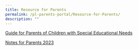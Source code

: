 ```yaml
---
title: Resource for Parents
permalink: /pl-parents-portal/Resource-for-Parents/
description: ""
---
```

[Guide for Parents of Children with Special Educational Needs](https://payalebarmethodistgirlspri-moe-edu-sg-admin.cwp.sg/qql/slot/u208/parents-guide-children-special-educational-needs.pdf)  
  
[Notes for Parents 2023](https://payalebarmethodistgirlspri.moe.edu.sg/qql/slot/u208/2023/Notes%20For%20Parents%202023/Notes%20for%20Parents%202023.pdf)